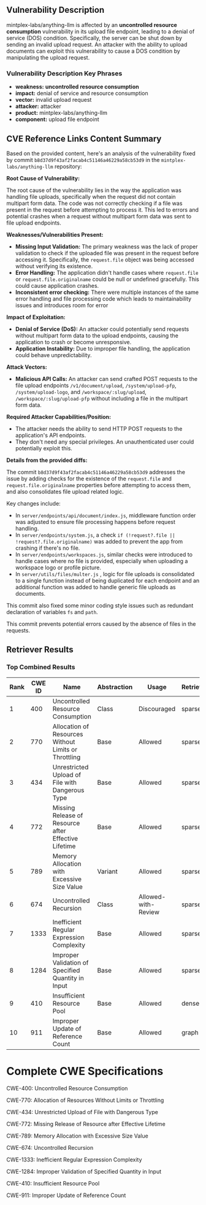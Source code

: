 ## Vulnerability Description
mintplex-labs/anything-llm is affected by an **uncontrolled resource consumption** vulnerability in its upload file endpoint, leading to a denial of service (DOS) condition. Specifically, the server can be shut down by sending an invalid upload request. An attacker with the ability to upload documents can exploit this vulnerability to cause a DOS condition by manipulating the upload request.

### Vulnerability Description Key Phrases
- **weakness:** **uncontrolled resource consumption**
- **impact:** denial of service and resource consumption
- **vector:** invalid upload request
- **attacker:** attacker
- **product:** mintplex-labs/anything-llm
- **component:** upload file endpoint

## CVE Reference Links Content Summary
Based on the provided content, here's an analysis of the vulnerability fixed by commit `b8d37d9f43af2facab4c51146a46229a58cb53d9` in the `mintplex-labs/anything-llm` repository:

**Root Cause of Vulnerability:**

The root cause of the vulnerability lies in the way the application was handling file uploads, specifically when the request did not contain multipart form data. The code was not correctly checking if a file was present in the request before attempting to process it. This led to errors and potential crashes when a request without multipart form data was sent to file upload endpoints.

**Weaknesses/Vulnerabilities Present:**

- **Missing Input Validation:** The primary weakness was the lack of proper validation to check if the uploaded file was present in the request before accessing it. Specifically, the `request.file` object was being accessed without verifying its existence.
- **Error Handling:** The application didn't handle cases where `request.file` or `request.file.originalname` could be null or undefined gracefully. This could cause application crashes.
- **Inconsistent error checking:** There were multiple instances of the same error handling and file processing code which leads to maintainability issues and introduces room for error

**Impact of Exploitation:**

- **Denial of Service (DoS):** An attacker could potentially send requests without multipart form data to the upload endpoints, causing the application to crash or become unresponsive.
- **Application Instability:** Due to improper file handling, the application could behave unpredictability.

**Attack Vectors:**

- **Malicious API Calls:** An attacker can send crafted POST requests to the file upload endpoints `/v1/document/upload`, `/system/upload-pfp`, `/system/upload-logo`, and `/workspace/:slug/upload`, `/workspace/:slug/upload-pfp` without including a file in the multipart form data.

**Required Attacker Capabilities/Position:**

- The attacker needs the ability to send HTTP POST requests to the application's API endpoints.
- They don't need any special privileges. An unauthenticated user could potentially exploit this.

**Details from the provided diffs:**

The commit `b8d37d9f43af2facab4c51146a46229a58cb53d9` addresses the issue by adding checks for the existence of the `request.file` and `request.file.originalname` properties before attempting to access them, and also consolidates file upload related logic.

Key changes include:

- In `server/endpoints/api/document/index.js`, middleware function order was adjusted to ensure file processing happens before request handling.
- In `server/endpoints/system.js`, a check `if (!request?.file || !request?.file.originalname)` was added to prevent the app from crashing if there's no file.
- In `server/endpoints/workspaces.js`, similar checks were introduced to handle cases where no file is provided, especially when uploading a workspace logo or profile picture.
- In `server/utils/files/multer.js` , logic for file uploads is consolidated to a single function instead of being duplicated for each endpoint and an additional function was added to handle generic file uploads as documents.

This commit also fixed some minor coding style issues such as redundant declaration of variables `fs` and `path`.

This commit prevents potential errors caused by the absence of files in the requests.

## Retriever Results

### Top Combined Results

| Rank | CWE ID | Name | Abstraction | Usage  | Retrievers | Individual Scores |
|------|--------|------|-------------|-------|------------|-------------------|
| 1 | 400 | Uncontrolled Resource Consumption | Class | Discouraged | sparse | 0.421 |
| 2 | 770 | Allocation of Resources Without Limits or Throttling | Base | Allowed | sparse | 0.374 |
| 3 | 434 | Unrestricted Upload of File with Dangerous Type | Base | Allowed | sparse | 0.373 |
| 4 | 772 | Missing Release of Resource after Effective Lifetime | Base | Allowed | sparse | 0.361 |
| 5 | 789 | Memory Allocation with Excessive Size Value | Variant | Allowed | sparse | 0.358 |
| 6 | 674 | Uncontrolled Recursion | Class | Allowed-with-Review | sparse | 0.355 |
| 7 | 1333 | Inefficient Regular Expression Complexity | Base | Allowed | sparse | 0.355 |
| 8 | 1284 | Improper Validation of Specified Quantity in Input | Base | Allowed | sparse | 0.354 |
| 9 | 410 | Insufficient Resource Pool | Base | Allowed | dense | 0.490 |
| 10 | 911 | Improper Update of Reference Count | Base | Allowed | graph | 0.002 |



# Complete CWE Specifications

CWE-400: Uncontrolled Resource Consumption

CWE-770: Allocation of Resources Without Limits or Throttling

CWE-434: Unrestricted Upload of File with Dangerous Type

CWE-772: Missing Release of Resource after Effective Lifetime

CWE-789: Memory Allocation with Excessive Size Value

CWE-674: Uncontrolled Recursion

CWE-1333: Inefficient Regular Expression Complexity

CWE-1284: Improper Validation of Specified Quantity in Input

CWE-410: Insufficient Resource Pool

CWE-911: Improper Update of Reference Count